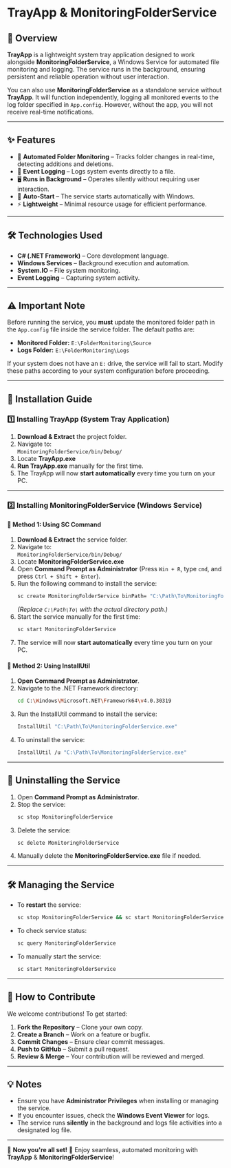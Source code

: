 # **TrayApp & MonitoringFolderService**

## 📌 **Overview**  
**TrayApp** is a lightweight system tray application designed to work alongside **MonitoringFolderService**, a Windows Service for automated file monitoring and logging. The service runs in the background, ensuring persistent and reliable operation without user interaction.  

You can also use **MonitoringFolderService** as a standalone service without **TrayApp**. It will function independently, logging all monitored events to the log folder specified in `App.config`. However, without the app, you will not receive real-time notifications.

---

## ✨ **Features**
- 📂 **Automated Folder Monitoring** – Tracks folder changes in real-time, detecting additions and deletions.
- 📜 **Event Logging** – Logs system events directly to a file.
- 🖥 **Runs in Background** – Operates silently without requiring user interaction.
- 🔄 **Auto-Start** – The service starts automatically with Windows.
- ⚡ **Lightweight** – Minimal resource usage for efficient performance.

---

## 🛠 **Technologies Used**
- **C# (.NET Framework)** – Core development language.
- **Windows Services** – Background execution and automation.
- **System.IO** – File system monitoring.
- **Event Logging** – Capturing system activity.

---

## ⚠️ Important Note

Before running the service, you **must** update the monitored folder path in the `App.config` file inside the service folder. The default paths are:

- **Monitored Folder:** `E:\FolderMonitoring\Source`
- **Logs Folder:** `E:\FolderMonitoring\Logs`

If your system does not have an `E:` drive, the service will fail to start. Modify these paths according to your system configuration before proceeding.

---

## 🚀 **Installation Guide**
### **1️⃣ Installing TrayApp (System Tray Application)**
1. **Download & Extract** the project folder.
2. Navigate to:  
   `MonitoringFolderService/bin/Debug/`
3. Locate **TrayApp.exe**
4. **Run TrayApp.exe** manually for the first time.
5. The TrayApp will now **start automatically** every time you turn on your PC.

---

### **2️⃣ Installing MonitoringFolderService (Windows Service)**
#### 📌 **Method 1: Using SC Command**
1. **Download & Extract** the service folder.
2. Navigate to:  
   `MonitoringFolderService/bin/Debug/`
3. Locate **MonitoringFolderService.exe**
4. Open **Command Prompt as Administrator** (Press `Win + R`, type `cmd`, and press `Ctrl + Shift + Enter`).
5. Run the following command to install the service:
   ```sh
   sc create MonitoringFolderService binPath= "C:\Path\To\MonitoringFolderService.exe" start= auto
   ```
   *(Replace `C:\Path\To\` with the actual directory path.)*
6. Start the service manually for the first time:
   ```sh
   sc start MonitoringFolderService
   ```
7. The service will now **start automatically** every time you turn on your PC.

#### 📌 **Method 2: Using InstallUtil**
1. **Open Command Prompt as Administrator**.
2. Navigate to the .NET Framework directory:
   ```sh
   cd C:\Windows\Microsoft.NET\Framework64\v4.0.30319
   ```
3. Run the InstallUtil command to install the service:
   ```sh
   InstallUtil "C:\Path\To\MonitoringFolderService.exe"
   ```
4. To uninstall the service:
   ```sh
   InstallUtil /u "C:\Path\To\MonitoringFolderService.exe"
   ```

---

## 🔧 **Uninstalling the Service**
1. Open **Command Prompt as Administrator**.
2. Stop the service:
   ```sh
   sc stop MonitoringFolderService
   ```
3. Delete the service:
   ```sh
   sc delete MonitoringFolderService
   ```
4. Manually delete the **MonitoringFolderService.exe** file if needed.

---

## 🛠 **Managing the Service**
- To **restart** the service:
  ```sh
  sc stop MonitoringFolderService && sc start MonitoringFolderService
  ```
- To check service status:
  ```sh
  sc query MonitoringFolderService
  ```
- To manually start the service:
  ```sh
  sc start MonitoringFolderService
  ```

---

## 🤝 **How to Contribute**
We welcome contributions! To get started:
1. **Fork the Repository** – Clone your own copy.
2. **Create a Branch** – Work on a feature or bugfix.
3. **Commit Changes** – Ensure clear commit messages.
4. **Push to GitHub** – Submit a pull request.
5. **Review & Merge** – Your contribution will be reviewed and merged.

---

## 💡 **Notes**
- Ensure you have **Administrator Privileges** when installing or managing the service.
- If you encounter issues, check the **Windows Event Viewer** for logs.
- The service runs **silently** in the background and logs file activities into a designated log file.

---

📌 **Now you're all set!** 🚀 Enjoy seamless, automated monitoring with **TrayApp** & **MonitoringFolderService**!

